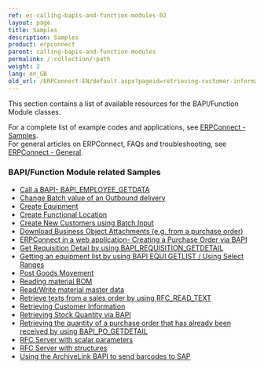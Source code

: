 ```yaml
---
ref: ec-calling-bapis-and-function-modules-02
layout: page
title: Samples
description: Samples
product: erpconnect
parent: calling-bapis-and-function-modules
permalink: /:collection/:path
weight: 2
lang: en_GB
old_url: /ERPConnect-EN/default.aspx?pageid=retrieving-customer-information-by-calling-sd-rfc-customer-get
---
```



This section contains a list of available resources for the BAPI/Function Module classes.

For a complete list of example codes and applications, see [ERPConnect - Samples](https://kb.theobald-software.com/erpconnect-samples).<br>
For general articles on ERPConnect, FAQs and troubleshooting, see [ERPConnect - General](https://kb.theobald-software.com/erpconnect-general).

### BAPI/Function Module related Samples

- [Call a BAPI- BAPI_EMPLOYEE_GETDATA](https://kb.theobald-software.com/erpconnect-samples/call-a-bapi-bapi_employee_getdata)
- [Change Batch value of an Outbound delivery](https://kb.theobald-software.com/erpconnect-samples/change-batch-value-of-an-outbound-delivery)
- [Create Equipment](https://kb.theobald-software.com/erpconnect-samples/create-equipment)
- [Create Functional Location](https://kb.theobald-software.com/erpconnect-samples/create-functional-location)
- [Create New Customers using Batch Input](https://kb.theobald-software.com/erpconnect-samples/create-new-customers-using-batch-input)
- [Download Business Object Attachments (e.g. from a purchase order)](https://kb.theobald-software.com/erpconnect-samples/download-business-object-attachments-eg-from-a-purchase-order)
- [ERPConnect in a web application- Creating a Purchase Order via BAPI](https://kb.theobald-software.com/erpconnect-samples/erpconnect-in-a-web-application-creating-a-purchase-order-via-bapi)
- [Get Requisition Detail by using BAPI_REQUISITION_GETDETAIL](https://kb.theobald-software.com/erpconnect-samples/get-requisition-detail-by-using-bapi_requisition_getdetail)
- [Getting an equipment list by using BAPI EQUI GETLIST / Using Select Ranges](https://kb.theobald-software.com/erpconnect-samples/getting-an-equipment-list-by-using-bapi-equi-getlist--using-select-ranges)
- [Post Goods Movement](https://kb.theobald-software.com/erpconnect-samples/post-goods-movement)
- [Reading material BOM](https://kb.theobald-software.com/erpconnect-samples/reading-material-bom)
- [Read/Write material master data](https://kb.theobald-software.com/erpconnect-samples/readwrite-material-master-data)
- [Retrieve texts from a sales order by using RFC_READ_TEXT](https://kb.theobald-software.com/erpconnect-samples/retrieve-texts-from-a-sales-order-by-using-rfc_read_text)
- [Retrieving Customer Information](https://kb.theobald-software.com/erpconnect-samples/retrieving-customer-information-by-calling-sd_rfc_customer_get)
- [Retrieving Stock Quantity via BAPI](https://kb.theobald-software.com/erpconnect-samples/retrieving-stock-quantity-via-bapi)
- [Retrieving the quantity of a purchase order that has already been received by using BAPI_PO_GETDETAIL](https://kb.theobald-software.com/erpconnect-samples/retrieving-the-quantity-of-a-purchase-order-that-has-already-been-received-by-using-bapi_po_getdetail)
- [RFC Server with scalar parameters](https://kb.theobald-software.com/erpconnect-samples/rfc-server-with-scalar-parameters)
- [RFC Server with structures](https://kb.theobald-software.com/erpconnect-samples/rfc-server-with-structures)
- [Using the ArchiveLink BAPI to send barcodes to SAP](https://kb.theobald-software.com/erpconnect-samples/using-the-archivelink-bapi-to-send-barcodes-to-sap)
